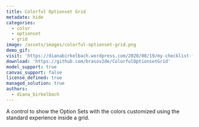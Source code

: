 ```yaml
---
title: Colorful Optionset Grid
metadate: hide
categories:
  - color
  - optionset
  - grid
image: /assets/images/colorful-optionset-grid.png
demo_gif: 
visit: 'https://dianabirkelbach.wordpress.com/2020/08/19/my-checklist-for-a-dataset-pcf-using-fluent-ui/'
download: 'https://github.com/brasov2de/ColorfulOptionsetGrid'
model_support: true
canvas_support: false
license_defined: true
managed_solution: true
authors:
  - diana_birkelbach
---
```

A control to show the Option Sets with the colors customized using the standard experience inside a grid.
